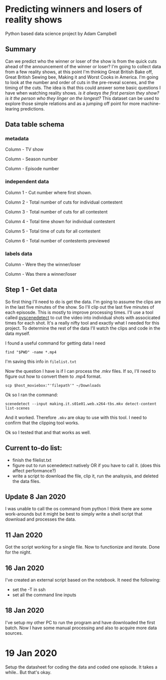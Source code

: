 # Predicting winners and losers of reality shows
Python based data science project by Adam Campbell

## Summary
Can we predict who the winner or loser of the show is from the quick cuts ahead of the announcement of the winner or loser?  I'm going to collect data from a few reality shows, at this point I'm thinking Great British Bake off, Great British Sewing bee, Making it and Worst Cooks in America.  I'm going to look at the number and order of cuts in the pre-reveal scenes, and the timing of the cuts.  The idea is that this could answer some basic questions I have when watching reality shows.  <i> is it always the first persion they show? is it the person who they linger on the longest? </i> This dataset can be used to explore those simple relations and as a jumping off point for more machine-learing predictions. 

## Data table schema
### metadata
Column - TV show

Column - Season number 

Column - Episode number

### independent data
Column 1 - Cut number where first shown.

Column 2 - Total number of cuts for individual contestent

Column 3 - Total number of cuts for all contestent

Column 4 - Total time shown for individual contestent

Column 5 - Total time of cuts for all contestent

Column 6 - Total number of contestents previewed

### labels data
Column - Were they the winner/loser

Column - Was there a winner/loser

## Step 1 - Get data

So first thing I'll need to do is get the data.  I'm going to assume the clips are in the last five minutes of the show.  So I'll clip out the last five minutes of each episosde.  This is mostly to improve processing times.  I'll use a tool called [pyscenedetect](https://pyscenedetect.readthedocs.io/en/latest/) to cut the video into individual shots with associcated times for each shot.  It's a really nifty tool and exactly what I needed for this project.  To determine the rest of the data I'll watch the clips and code in the data myself.  

I found a useful command for getting data I need

`find "$PWD" -name *.mp4`

I'm saving this info in `filelist.txt`

Now the question I have is if I can process the .mkv files.  If so, I'll need to figure out how to convert them to .mp4 format.

`scp $host_moviebox:"'filepath'" ~/Downloads`

Ok so I ran the command:

`scenedetect --input making.it.s01e01.web.x264-tbs.mkv detect-content list-scenes`

And it worked.  Therefore `.mkv` are okay to use with this tool.  I need to confirm that the clipping tool works.

Ok so I tested that and that works as well.


## Current to-do list:
- finish the filelist.txt
- figure out to run scenedetect natively OR if you have to call it.  (does this affect performance?)
- write a script to download the file, clip it, run the analsysis, and deleted the data files.

## Update 8 Jan 2020
I was unable to call the os command from python I think there are some work-arounds but it might be best to simply write a shell script that download and processes the data. 


## 11 Jan 2020
Got the script working for a single file.  Now to functionize and iterate.  Done for the night.
 
## 16 Jan 2020
I've created an external script based on the notebook.  It need the following:
- set the -T in ssh
- set all the command line inputs

## 18 Jan 2020

I've setup my other PC to run the program and have downloaded the first batch.  Now I have some manual processing and also to acquire more data sources.

# 19 Jan 2020
Setup the datasheet for coding the data and coded one episode.  It takes a while..  But that's okay.

